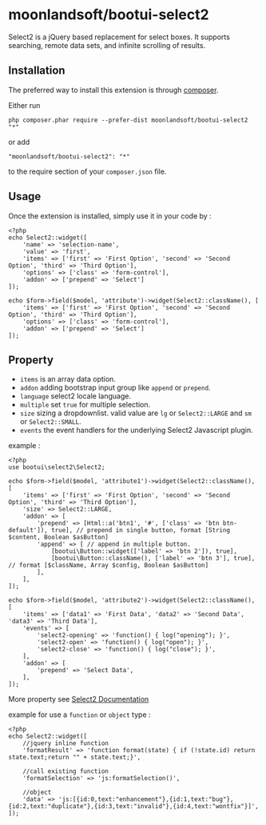 moonlandsoft/bootui-select2
===========================
Select2 is a jQuery based replacement for select boxes. It supports searching, remote data sets, and infinite scrolling of results.

Installation
------------

The preferred way to install this extension is through [composer](http://getcomposer.org/download/).

Either run

```
php composer.phar require --prefer-dist moonlandsoft/bootui-select2 "*"
```

or add

```
"moonlandsoft/bootui-select2": "*"
```

to the require section of your `composer.json` file.


Usage
-----

Once the extension is installed, simply use it in your code by  :

```
<?php
echo Select2::widget([
	'name' => 'selection-name', 
	'value' => 'first',
	'items' => ['first' => 'First Option', 'second' => 'Second Option', 'third' => 'Third Option'], 
	'options' => ['class' => 'form-control'],
	'addon' => ['prepend' => 'Select']
]);

echo $form->field($model, 'attribute')->widget(Select2::className(), [
	'items' => ['first' => 'First Option', 'second' => 'Second Option', 'third' => 'Third Option'], 
	'options' => ['class' => 'form-control'],
	'addon' => ['prepend' => 'Select']
]);
```

Property
--------

- `items` is an array data option.
- `addon` adding bootstrap input group like `append` or `prepend`.
- `language` select2 locale language.
- `multiple` set `true` for multiple selection.
- `size` sizing a dropdownlist. valid value are `lg` or `Select2::LARGE` and `sm` or `Select2::SMALL`.
- `events` the event handlers for the underlying Select2 Javascript plugin.

example :
```
<?php
use bootui\select2\Select2;

echo $form->field($model, 'attribute1')->widget(Select2::className(), [
	'items' => ['first' => 'First Option', 'second' => 'Second Option', 'third' => 'Third Option'], 
	'size' => Select2::LARGE,
	'addon' => [
		'prepend' => [Html::a('btn1', '#', ['class' => 'btn btn-default']), true], // prepend in single button, format [String $content, Boolean $asButton]
		'append' => [ // append in multiple button.
			[bootui\Button::widget(['label' => 'btn 2']), true],
			[bootui\Button::className(), ['label' => 'btn 3'], true], // format [$className, Array $config, Boolean $asButton]
		],
	],
]);

echo $form->field($model, 'attribute2')->widget(Select2::className(), [
	'items' => ['data1' => 'First Data', 'data2' => 'Second Data', 'data3' => 'Third Data'], 
	'events' => [
		'select2-opening' => 'function() { log("opening"); }',
		'select2-open' => 'function() { log("open"); }',
		'select2-close' => 'function() { log("close"); }',
	],
	'addon' => [
		'prepend' => 'Select Data',
	],
]);
```

More property see [Select2 Documentation](http://ivaynberg.github.io/select2/#documentation)

example for use a `function` or `object` type :

```
<?php
echo Select2::widget([
	//jquery inline function
	'formatResult' => 'function format(state) { if (!state.id) return state.text;return "" + state.text;}',

	//call existing function
	'formatSelection' => 'js:formatSelection()',

	//object
	'data' => 'js:[{id:0,text:"enhancement"},{id:1,text:"bug"},{id:2,text:"duplicate"},{id:3,text:"invalid"},{id:4,text:"wontfix"}]',
]);
```
